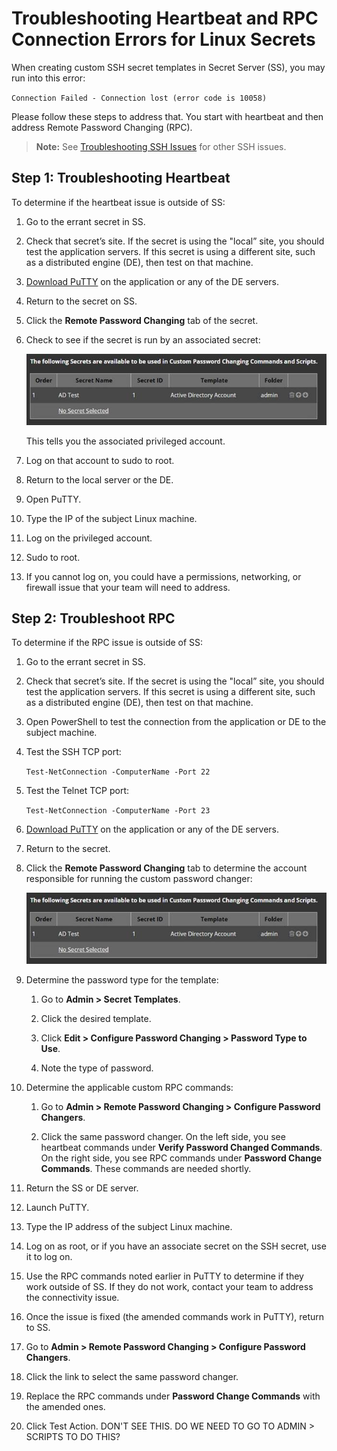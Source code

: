 [title]: # (Troubleshooting Heartbeat and RPC Connection Errors for Linux Secrets)
[tags]: # (troubleshooting, workaround, rpc, heartbeat)
[priority]: # (1000)

# Troubleshooting Heartbeat and RPC Connection Errors for Linux Secrets

 When creating custom SSH secret templates in Secret Server (SS), you may run into this error:

`Connection Failed - Connection lost (error code is 10058)` 

Please follow these steps to address that. You start with heartbeat and then address Remote Password Changing (RPC). 

> **Note:** See [Troubleshooting SSH Issues](../ssh-issues/index.md) for other SSH issues.

## Step 1: Troubleshooting Heartbeat

To determine if the heartbeat issue is outside of SS: 

1. Go to the errant secret in SS. 

1. Check that secret’s site. If the secret is using the "local” site, you should test the application servers. If this secret is using a different site, such as a distributed engine (DE), then test on that machine.

2. [Download PuTTY](https://www.chiark.greenend.org.uk/~sgtatham/putty/latest.html) on the application or any of the DE servers. 

2. Return to the secret on SS.

2. Click the **Remote Password Changing** tab of the secret. 

2. Check to see if the secret is run by an associated secret:

   ![img](images/clip_image003.jpg)

   This tells you the associated privileged account. 

1. Log on that account to sudo to root.

1. Return to the local server or the DE.

2. Open PuTTY.

3. Type the IP of the subject Linux machine.

4. Log on the privileged account.

5. Sudo to root.
6. If you cannot log on, you could have a permissions, networking, or firewall issue that your team will need to address.

## Step 2: Troubleshoot RPC 

To determine if the RPC issue is outside of SS: 

1. Go to the errant secret in SS. 

1. Check that secret’s site. If the secret is using the "local” site, you should test the application servers. If this secret is using a different site, such as a distributed engine (DE), then test on that machine.

1. Open PowerShell to test the connection from the application or DE to the subject machine.

1. Test the SSH TCP port:

   `Test-NetConnection -ComputerName -Port 22`

1. Test the Telnet TCP port:

   `Test-NetConnection -ComputerName -Port 23`

1. [Download PuTTY](https://www.chiark.greenend.org.uk/~sgtatham/putty/latest.html) on the application or any of the DE servers. 

1. Return to the secret.

1. Click the **Remote Password Changing** tab to determine the account responsible for running the custom password changer:

   ![img](images/clip_image004.jpg)

1. Determine the password type for the template:

   1. Go to **Admin > Secret Templates**.

   1. Click the desired template.

   1. Click **Edit > Configure Password Changing > Password Type to Use**. 

   1. Note the type of password.

1. Determine the applicable custom RPC commands:

   1. Go to **Admin > Remote Password Changing > Configure Password Changers**.

   1. Click the same password changer. On the left side, you see heartbeat commands under **Verify Password Changed Commands**. On the right side, you see RPC commands under **Password Change Commands**. These commands are needed shortly.

1. Return the SS or DE server.

1. Launch PuTTY.

1. Type the IP address of the subject Linux machine.

1. Log on as root, or if you have an associate secret on the SSH secret, use it to log on.

1. Use the RPC commands noted earlier in PuTTY to determine if they work outside of SS. If they do not work, contact your team to address the connectivity issue.

1. Once the issue is fixed (the amended commands work in PuTTY), return to SS.

1. Go to **Admin > Remote Password Changing > Configure Password Changers**.

1. Click the link to select the same password changer. 

1. Replace the RPC commands under **Password Change Commands** with the amended ones.

1. Click Test Action. DON'T SEE THIS. DO WE NEED TO GO TO ADMIN > SCRIPTS TO DO THIS?
